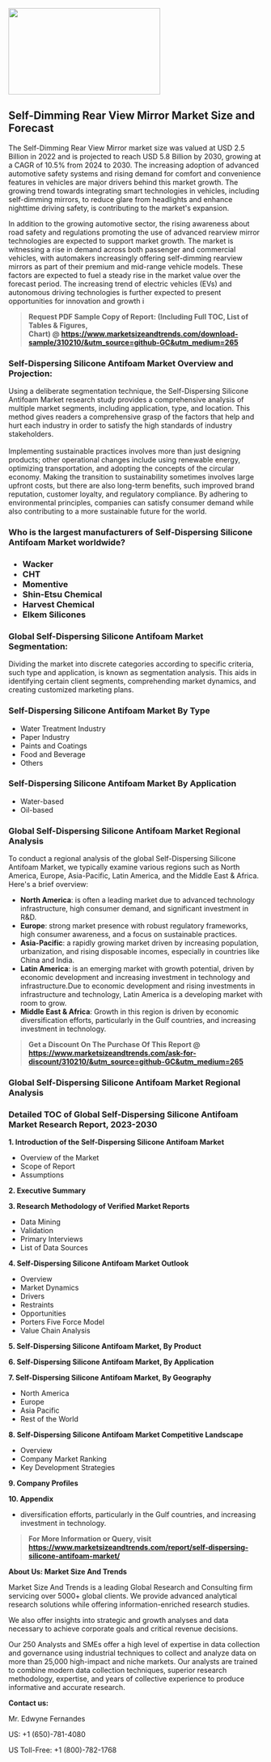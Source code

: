 <p><img class="alignnone size-medium wp-image-20088" src="https://ffe5etoiles.com/wp-content/uploads/2024/12/MST1-300x171.png" alt="" width="300" height="171" /></p><h2>Self-Dimming Rear View Mirror Market Size and Forecast</h2><p>The Self-Dimming Rear View Mirror market size was valued at USD 2.5 Billion in 2022 and is projected to reach USD 5.8 Billion by 2030, growing at a CAGR of 10.5% from 2024 to 2030. The increasing adoption of advanced automotive safety systems and rising demand for comfort and convenience features in vehicles are major drivers behind this market growth. The growing trend towards integrating smart technologies in vehicles, including self-dimming mirrors, to reduce glare from headlights and enhance nighttime driving safety, is contributing to the market's expansion.</p><p>In addition to the growing automotive sector, the rising awareness about road safety and regulations promoting the use of advanced rearview mirror technologies are expected to support market growth. The market is witnessing a rise in demand across both passenger and commercial vehicles, with automakers increasingly offering self-dimming rearview mirrors as part of their premium and mid-range vehicle models. These factors are expected to fuel a steady rise in the market value over the forecast period. The increasing trend of electric vehicles (EVs) and autonomous driving technologies is further expected to present opportunities for innovation and growth i</p><blockquote id="" class=""><strong>Request PDF Sample Copy of Report: (Including Full TOC, List of Tables &amp; Figures, Chart)&nbsp;@&nbsp;<strong><a href="https://www.marketsizeandtrends.com/download-sample/310210/&utm_source=github-GC&utm_medium=265" target="_blank">https://www.marketsizeandtrends.com/download-sample/310210/&utm_source=github-GC&utm_medium=265</a></strong></strong></blockquote><h3 id="" class="">Self-Dispersing Silicone Antifoam Market&nbsp;Overview and Projection:</h3><p id="" class="">Using a deliberate segmentation technique, the Self-Dispersing Silicone Antifoam Market research study provides a comprehensive analysis of multiple market segments, including application, type, and location. This method gives readers a comprehensive grasp of the factors that help and hurt each industry in order to satisfy the high standards of industry stakeholders. <br /> <br />Implementing sustainable practices involves more than just designing products; other operational changes include using renewable energy, optimizing transportation, and adopting the concepts of the circular economy. Making the transition to sustainability sometimes involves large upfront costs, but there are also long-term benefits, such improved brand reputation, customer loyalty, and regulatory compliance. By adhering to environmental principles, companies can satisfy consumer demand while also contributing to a more sustainable future for the world.</p><h3 id="" class="">Who is the largest manufacturers of&nbsp;Self-Dispersing Silicone Antifoam Market worldwide?</h3><h3 class=""><p><ul><li>Wacker </li><li> CHT </li><li> Momentive </li><li> Shin-Etsu Chemical </li><li> Harvest Chemical </li><li> Elkem Silicones</li></ul></p></h3><h3 id="" class="">Global&nbsp;Self-Dispersing Silicone Antifoam Market Segmentation:</h3><p id="" class="">Dividing the market into discrete categories according to specific criteria, such type and application, is known as segmentation analysis. This aids in identifying certain client segments, comprehending market dynamics, and creating customized marketing plans.</p><h3 id="" class="">Self-Dispersing Silicone Antifoam Market&nbsp;By Type</h3><p><p><ul><li>Water Treatment Industry</li><li> Paper Industry</li><li> Paints and Coatings</li><li> Food and Beverage</li><li> Others</p></li></ul></p></p><h3 id="" class="">Self-Dispersing Silicone Antifoam Market&nbsp;By Application</h3><p class=""><p><ul><li>Water-based</li><li> Oil-based</li></ul></p></p><h3 id="" class="">Global Self-Dispersing Silicone Antifoam Market Regional Analysis</h3><p id="" class="">To conduct a regional analysis of the global Self-Dispersing Silicone Antifoam Market, we typically examine various regions such as North America, Europe, Asia-Pacific, Latin America, and the Middle East &amp; Africa. Here's a brief overview:</p><ul><li><strong>North America</strong>: is often a leading market due to advanced technology infrastructure, high consumer demand, and significant investment in R&amp;D.</li><li><strong>Europe</strong>: strong market presence with robust regulatory frameworks, high consumer awareness, and a focus on sustainable practices.</li><li><strong>Asia-Pacific</strong>: a rapidly growing market driven by increasing population, urbanization, and rising disposable incomes, especially in countries like China and India.</li><li><strong>Latin America</strong>: is an emerging market with growth potential, driven by economic development and increasing investment in technology and infrastructure.Due to economic development and rising investments in infrastructure and technology, Latin America is a developing market with room to grow.</li><li><strong>Middle East &amp; Africa</strong>: Growth in this region is driven by economic diversification efforts, particularly in the Gulf countries, and increasing investment in technology.</li></ul><blockquote id="" class=""><strong>Get a Discount On The Purchase Of This Report @ <strong><a href="https://www.marketsizeandtrends.com/ask-for-discount/310210/&utm_source=github-GC&utm_medium=265" target="_blank">https://www.marketsizeandtrends.com/ask-for-discount/310210/&utm_source=github-GC&utm_medium=265</a></strong></strong></blockquote><h3 id="" class="">Global Self-Dispersing Silicone Antifoam Market Regional Analysis</h3><h3 id="" class="">Detailed TOC of Global Self-Dispersing Silicone Antifoam Market Research Report, 2023-2030</h3><p id="" class=""><strong>1. Introduction of the Self-Dispersing Silicone Antifoam Market</strong></p><ul><li>Overview of the Market</li><li>Scope of Report</li><li>Assumptions</li></ul><p id="" class=""><strong>2. Executive Summary</strong></p><p id="" class=""><strong>3. Research Methodology of Verified Market Reports</strong></p><ul><li>Data Mining</li><li>Validation</li><li>Primary Interviews</li><li>List of Data Sources</li></ul><p id="" class=""><strong>4. Self-Dispersing Silicone Antifoam Market Outlook</strong></p><ul><li>Overview</li><li>Market Dynamics</li><li>Drivers</li><li>Restraints</li><li>Opportunities</li><li>Porters Five Force Model</li><li>Value Chain Analysis</li></ul><p id="" class=""><strong>5. Self-Dispersing Silicone Antifoam Market, By Product</strong></p><p id="" class=""><strong>6. Self-Dispersing Silicone Antifoam Market, By Application</strong></p><p id="" class=""><strong>7. Self-Dispersing Silicone Antifoam Market, By Geography</strong></p><ul><li>North America</li><li>Europe</li><li>Asia Pacific</li><li>Rest of the World</li></ul><p id="" class=""><strong>8. Self-Dispersing Silicone Antifoam Market Competitive Landscape</strong></p><ul><li>Overview</li><li>Company Market Ranking</li><li>Key Development Strategies</li></ul><p id="" class=""><strong>9. Company Profiles</strong></p><p id="" class=""><strong>10. Appendix</strong></p><ul><li>diversification efforts, particularly in the Gulf countries, and increasing investment in technology.</li></ul><blockquote id="" class=""><strong>For More Information or Query, visit <strong><strong><a href="https://www.marketsizeandtrends.com/report/self-dispersing-silicone-antifoam-market/" target="_blank">https://www.marketsizeandtrends.com/report/self-dispersing-silicone-antifoam-market/</a></strong></strong></strong></blockquote><p id="" class=""><strong>About Us: Market Size And Trends</strong></p><p id="" class="">Market Size And Trends is a leading Global Research and Consulting firm servicing over 5000+ global clients. We provide advanced analytical research solutions while offering information-enriched research studies.</p><p id="" class="">We also offer insights into strategic and growth analyses and data necessary to achieve corporate goals and critical revenue decisions.</p><p id="" class="">Our 250 Analysts and SMEs offer a high level of expertise in data collection and governance using industrial techniques to collect and analyze data on more than 25,000 high-impact and niche markets. Our analysts are trained to combine modern data collection techniques, superior research methodology, expertise, and years of collective experience to produce informative and accurate research.</p><p id="" class=""><strong>Contact us:</strong></p><p id="" class="">Mr. Edwyne Fernandes</p><p id="" class="">US: +1 (650)-781-4080</p><p id="" class="">US Toll-Free: +1 (800)-782-1768</p>
